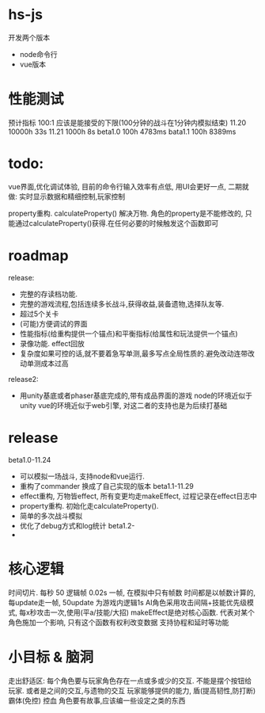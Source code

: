 # hs-js

开发两个版本 
- node命令行
- vue版本

# 性能测试

预计指标 100:1 应该是能接受的下限(100分钟的战斗在1分钟内模拟结束)
11.20 10000h 33s 
11.21 1000h 8s
beta1.0 100h 4783ms 
bata1.1 100h 8389ms

# todo:
vue界面,优化调试体验, 目前的命令行输入效率有点低, 用UI会更好一点, 
二期就做: 实时显示数据和精细控制,玩家控制


property重构. calculateProperty() 解决万物.
角色的property是不能修改的, 只能通过calculateProperty()获得.在任何必要的时候触发这个函数即可


# roadmap

release: 
- 完整的存读档功能.
- 完整的游戏流程,包括连续多长战斗,获得收益,装备遗物,选择队友等.
- 超过5个关卡
- (可能)方便调试的界面
- 性能指标(给重构提供一个锚点)和平衡指标(给属性和玩法提供一个锚点)
- 录像功能. effect回放
- 复杂度如果可控的话,就不要着急写单测,最多写点全局性质的.避免改动连带改动单测成本过高

release2:
- 用unity基底或者phaser基底完成的,带有成品界面的游戏
      node的环境近似于unity vue的环境近似于web引擎, 对这二者的支持也是为后续打基础

# release
beta1.0-11.24 
- 可以模拟一场战斗, 支持node和vue运行. 
- 重构了commander 换成了自己实现的版本
beta1.1-11.29
- effect重构, 万物皆effect, 所有变更均走makeEffect, 过程记录在effect日志中
- property重构. 初始化走calculateProperty().
- 简单的多次战斗模拟
- 优化了debug方式和log统计
beta1.2-
- 


# 核心逻辑
时间切片. 每秒 50 逻辑帧 0.02s 一帧, 在模拟中只有帧数
时间都是以帧数计算的, 每update走一帧, 50update 为游戏内逻辑1s
AI角色采用攻击间隔+技能优先级模式, 每x秒攻击一次,使用(平a/技能/大招)
makeEffect是绝对核心函数. 代表对某个角色施加一个影响, 只有这个函数有权利改变数据
      支持协程和延时等功能

# 小目标 & 脑洞

走出舒适区:
每个角色要与玩家角色存在一点或多或少的交互. 不能是摆个按钮给玩家. 或者是之间的交互,与遗物的交互
玩家能够提供的能力, 盾(提高韧性,防打断) 霸体(免控) 控血
角色要有故事,应该编一些设定之类的东西

